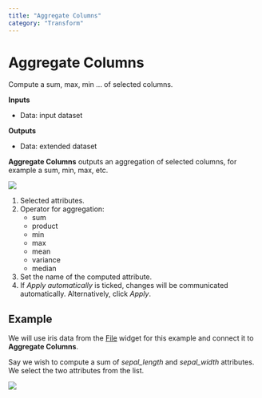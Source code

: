 ```yaml
---
title: "Aggregate Columns"
category: "Transform"
---
```

Aggregate Columns
=================

Compute a sum, max, min ... of selected columns.

**Inputs**

- Data: input dataset

**Outputs**

- Data: extended dataset

**Aggregate Columns** outputs an aggregation of selected columns, for example a sum, min, max, etc.

![](../images/AggregateColumns.png)

1. Selected attributes.
2. Operator for aggregation:
   - sum
   - product
   - min
   - max
   - mean
   - variance
   - median
3. Set the name of the computed attribute.
4. If *Apply automatically* is ticked, changes will be communicated automatically. Alternatively, click *Apply*.

Example
-------

We will use iris data from the [File](../../data/file/) widget for this example and connect it to **Aggregate Columns**.

Say we wish to compute a sum of *sepal_length* and *sepal_width* attributes. We select the two attributes from the list.

![](../images/AggregateColumns-Example.png)
